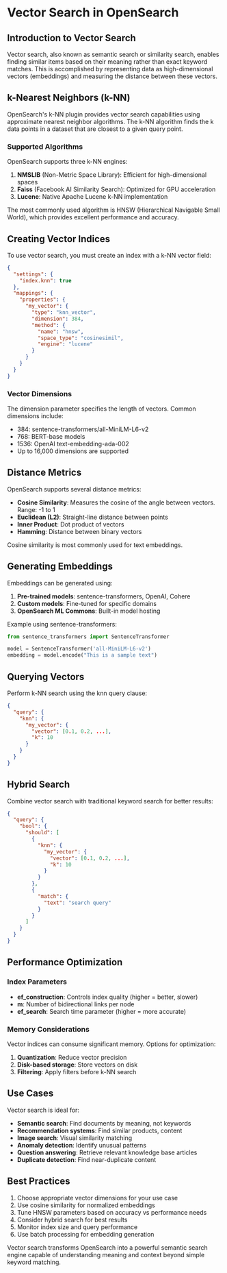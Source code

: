 # Vector Search in OpenSearch

## Introduction to Vector Search

Vector search, also known as semantic search or similarity search, enables finding similar items based on their meaning rather than exact keyword matches. This is accomplished by representing data as high-dimensional vectors (embeddings) and measuring the distance between these vectors.

## k-Nearest Neighbors (k-NN)

OpenSearch's k-NN plugin provides vector search capabilities using approximate nearest neighbor algorithms. The k-NN algorithm finds the k data points in a dataset that are closest to a given query point.

### Supported Algorithms

OpenSearch supports three k-NN engines:

1. **NMSLIB** (Non-Metric Space Library): Efficient for high-dimensional spaces
2. **Faiss** (Facebook AI Similarity Search): Optimized for GPU acceleration
3. **Lucene**: Native Apache Lucene k-NN implementation

The most commonly used algorithm is HNSW (Hierarchical Navigable Small World), which provides excellent performance and accuracy.

## Creating Vector Indices

To use vector search, you must create an index with a k-NN vector field:

```json
{
  "settings": {
    "index.knn": true
  },
  "mappings": {
    "properties": {
      "my_vector": {
        "type": "knn_vector",
        "dimension": 384,
        "method": {
          "name": "hnsw",
          "space_type": "cosinesimil",
          "engine": "lucene"
        }
      }
    }
  }
}
```

### Vector Dimensions

The dimension parameter specifies the length of vectors. Common dimensions include:
- 384: sentence-transformers/all-MiniLM-L6-v2
- 768: BERT-base models
- 1536: OpenAI text-embedding-ada-002
- Up to 16,000 dimensions are supported

## Distance Metrics

OpenSearch supports several distance metrics:

- **Cosine Similarity**: Measures the cosine of the angle between vectors. Range: -1 to 1
- **Euclidean (L2)**: Straight-line distance between points
- **Inner Product**: Dot product of vectors
- **Hamming**: Distance between binary vectors

Cosine similarity is most commonly used for text embeddings.

## Generating Embeddings

Embeddings can be generated using:

1. **Pre-trained models**: sentence-transformers, OpenAI, Cohere
2. **Custom models**: Fine-tuned for specific domains
3. **OpenSearch ML Commons**: Built-in model hosting

Example using sentence-transformers:

```python
from sentence_transformers import SentenceTransformer

model = SentenceTransformer('all-MiniLM-L6-v2')
embedding = model.encode("This is a sample text")
```

## Querying Vectors

Perform k-NN search using the knn query clause:

```json
{
  "query": {
    "knn": {
      "my_vector": {
        "vector": [0.1, 0.2, ...],
        "k": 10
      }
    }
  }
}
```

## Hybrid Search

Combine vector search with traditional keyword search for better results:

```json
{
  "query": {
    "bool": {
      "should": [
        {
          "knn": {
            "my_vector": {
              "vector": [0.1, 0.2, ...],
              "k": 10
            }
          }
        },
        {
          "match": {
            "text": "search query"
          }
        }
      ]
    }
  }
}
```

## Performance Optimization

### Index Parameters

- **ef_construction**: Controls index quality (higher = better, slower)
- **m**: Number of bidirectional links per node
- **ef_search**: Search time parameter (higher = more accurate)

### Memory Considerations

Vector indices can consume significant memory. Options for optimization:

1. **Quantization**: Reduce vector precision
2. **Disk-based storage**: Store vectors on disk
3. **Filtering**: Apply filters before k-NN search

## Use Cases

Vector search is ideal for:

- **Semantic search**: Find documents by meaning, not keywords
- **Recommendation systems**: Find similar products, content
- **Image search**: Visual similarity matching
- **Anomaly detection**: Identify unusual patterns
- **Question answering**: Retrieve relevant knowledge base articles
- **Duplicate detection**: Find near-duplicate content

## Best Practices

1. Choose appropriate vector dimensions for your use case
2. Use cosine similarity for normalized embeddings
3. Tune HNSW parameters based on accuracy vs performance needs
4. Consider hybrid search for best results
5. Monitor index size and query performance
6. Use batch processing for embedding generation

Vector search transforms OpenSearch into a powerful semantic search engine capable of understanding meaning and context beyond simple keyword matching.
